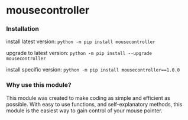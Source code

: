 # mousecontroller
### Installation
install latest version:
`python -m pip install mousecontroller`

upgrade to latest version:
`python -m pip install --upgrade mousecontroller`

install specific version:
`python -m pip install mousecontroller==1.0.0`

### Why use this module?
This module was created to make coding as simple and efficient as possible. With easy to use functions, and self-explanatory methods, this module is the easiest way to gain control of your mouse pointer.